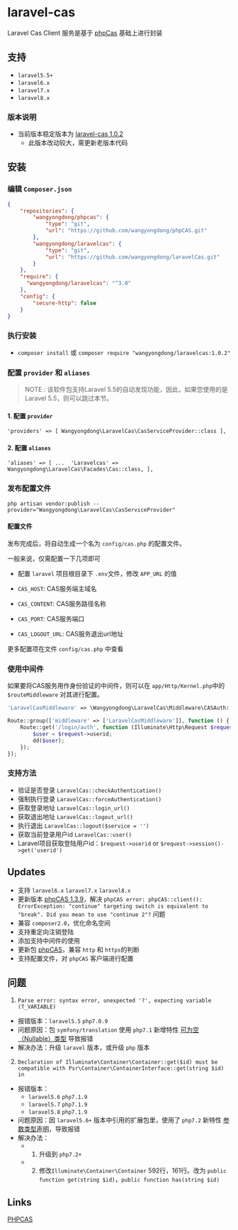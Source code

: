 # laravel-cas

Laravel Cas Client 服务是基于 [phpCas](https://github.com/apereo/phpCAS) 基础上进行封装

## 支持

- `laravel5.5+`
- `laravel6.x`
- `laravel7.x`
- `laravel8.x`

### 版本说明

- 当前版本稳定版本为 [laravel-cas 1.0.2](https://github.com/wangyongdong/laravelcas)
    - 此版本改动较大，需更新老版本代码

## 安装

### 编辑 `Composer.json`

```json
{
    "repositories": {
        "wangyongdong/phpcas": {
            "type": "git",
            "url": "https://github.com/wangyongdong/phpCAS.git"
        },
        "wangyongdong/laravelcas": {
            "type": "git",
            "url": "https://github.com/wangyongdong/laravelCas.git"
        }
    },
    "require": {
      "wangyongdong/laravelcas": "^3.0"
    },
    "config": {
        "secure-http": false
    } 
}
```

### 执行安装

 - `composer install` 或 `composer require "wangyongdong/laravelcas:1.0.2"`

### 配置 `provider` 和 `aliases`

> NOTE : 该软件包支持Laravel 5.5的自动发现功能，因此，如果您使用的是Laravel 5.5，则可以跳过本节。

#### 1. 配置 `provider `

`
'providers' => [
     Wangyongdong\LaravelCas\CasServiceProvider::class
 ],
`

#### 2. 配置 `aliases`

`
'aliases' => [
    ... 
    'Laravelcas' => Wangyongdong\LaravelCas\Facades\Cas::class,
],
`

### 发布配置文件

`php artisan vendor:publish --provider="Wangyongdong\LaravelCas\CasServiceProvider"`

#### 配置文件

发布完成后，将自动生成一个名为 `config/cas.php` 的配置文件。

一般来说，仅需配置一下几项即可

- 配置 `laravel` 项目根目录下 `.env`文件，修改 `APP_URL` 的值

- `CAS_HOST`: CAS服务端主域名
- `CAS_CONTENT`: CAS服务路径名称
- `CAS_PORT`: CAS服务端口
- `CAS_LOGOUT_URL`: CAS服务退出url地址

更多配置项在文件 `config/cas.php` 中查看  

### 使用中间件

如果要将CAS服务用作身份验证的中间件，则可以在 `app/Http/Kernel.php`中的 `$routeMiddleware` 对其进行配置。

```php
'LaravelCasMiddleware' => \Wangyongdong\LaravelCas\Middleware\CASAuth::class,
```

```php
Route::group(['middleware' => ['LaravelCasMiddleware']], function () {
    Route::get('/login/auth', function (Illuminate\Http\Request $request) {
        $user = $request->userid;
        dd($user);
    });
});
```

### 支持方法

- 验证是否登录 `LaravelCas::checkAuthentication()`
- 强制执行登录 `LaravelCas::forceAuthentication()`
- 获取登录地址 `LaravelCas::login_url()`
- 获取退出地址 `LaravelCas::logout_url()`
- 执行退出 `LaravelCas::logout($service = '')`
- 获取当前登录用户id `LaravelCas::user()`
- Laravel项目获取登陆用户id：`$request->userid` or `$request->session()->get('userid')`

## Updates

- 支持 `laravel6.x` `laravel7.x` `laravel8.x`
- 更新版本 [phpCAS 1.3.9](https://apereo.github.io/phpCAS/)，解决 `phpCAS error: phpCAS::client(): ErrorException: "continue" targeting switch is equivalent to "break". Did you mean to use "continue 2"?` 问题
- 兼容 `composer2.0`，优化命名空间
- 支持重定向注销登陆
- 添加支持中间件的使用
- 更新包 [phpCAS](https://github.com/wangyongdong/phpCAS.git)，兼容 `http` 和 `https`的判断
- 支持配置文件，对 `phpCAS` 客户端进行配置

## 问题

1. `Parse error: syntax error, unexpected '?', expecting variable (T_VARIABLE)`
 - 报错版本：`laravel5.5` `php7.0.9`
 - 问题原因：包 `symfony/translation` 使用 `php7.1` 新增特性 [可为空（Nullable）类型](https://www.php.net/manual/zh/migration71.new-features.php) 导致报错
 - 解决办法：升级 `laravel` 版本，或升级 `php` 版本

2. `Declaration of Illuminate\Container\Container::get($id) must be compatible with Psr\Container\ContainerInterface::get(string $id) in`
 - 报错版本：
    - `laravel5.6` `php7.1.9`
    - `laravel5.7` `php7.1.9`
    - `laravel5.8` `php7.1.9`
 - 问题原因：因 `laravel5.6+` 版本中引用的扩展包里，使用了 `php7.2` 新特性 [参数类型声明]()，导致报错   
 - 解决办法：
    - 1. 升级到 `php7.2+`
    - 2. 修改`Illuminate\Container\Container` 592行，161行。改为 `public function get(string $id)`，`public function has(string $id)`

## Links

[PHPCAS](https://github.com/apereo/phpCAS)
